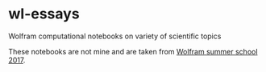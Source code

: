 # wl-essays
Wolfram computational notebooks on variety of scientific topics

These notebooks are not mine and are taken from [Wolfram summer school
2017](https://www.wolframcloud.com/objects/topicexplorations/Submissions/SummerSchool2017.nb).
